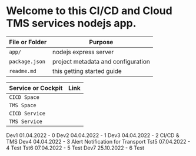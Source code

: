# Welcome to this CI/CD and Cloud TMS services nodejs app.

File or Folder | Purpose
---------|----------
`app/` | nodejs express server
`package.json` | project metadata and configuration
`readme.md` | this getting started guide

Service or Cockpit | Link
---------|----------
`CICD Space` | 
`TMS Space` | 
`CICD Service` | 
`TMS Service` | 

Dev1 01.04.2022 - 0
Dev2 04.04.2022 - 1
Dev3 04.04.2022 - 2 CI/CD & TMS
Dev4 04.04.2022 - 3 Alert Notification for Transport
Tst5 07.04.2022 - 4 Test
Tst6 07.04.2022 - 5 Test
Dev7 25.10.2022 - 6 Test